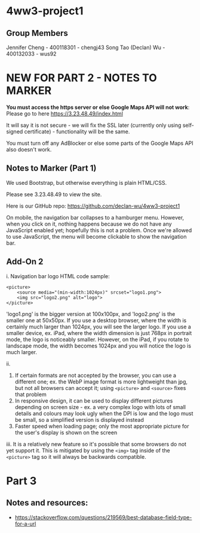 # 4ww3-project1
## Group Members
Jennifer Cheng - 400118301 - chengj43
Song Tao (Declan) Wu - 400132033 - wus92

# NEW FOR PART 2 - NOTES TO MARKER
**You must access the https server or else Google Maps API will not work**: Please go to here https://3.23.48.49/index.html

It will say it is not secure - we will fix the SSL later (currently only using self-signed certificate) - functionality will be the same.

You must turn off any AdBlocker or else some parts of the Google Maps API also doesn't work.


## Notes to Marker (Part 1)
We used Bootstrap, but otherwise everything is plain HTML/CSS.

Please see 3.23.48.49 to view the site.

Here is our GitHub repo: https://github.com/declan-wu/4ww3-project1

On mobile, the navigation bar collapses to a hamburger menu. However, when you click on it, nothing happens because we do not have any JavaScript enabled yet; hopefully this is not a problem. Once we're allowed to use JavaScript, the menu will become clickable to show the navigation bar.

## Add-On 2
i. Navigation bar logo HTML code sample:
```
<picture>
    <source media="(min-width:1024px)" srcset="logo1.png">
    <img src="logo2.png" alt="logo">
</picture>
```
'logo1.png' is the bigger version at 100x100px, and 'logo2.png' is the smaller one at 50x50px. If you use a desktop browser, where the width is certainly much larger than 1024px, you will see the larger logo. If you use a smaller device, ex. iPad, where the width dimension is just 768px in portrait mode, the logo is noticeably smaller. However, on the iPad, if you rotate to landscape mode, the width becomes 1024px and you will notice the logo is much larger.

ii.
1. If certain formats are not accepted by the browser, you can use a different one; ex. the WebP image format is more lightweight than jpg, but not all browsers can accept it; using `<picture>` and `<source>` fixes that problem
2. In responsive design, it can be used to display different pictures depending on screen size - ex. a very complex logo with lots of small details and colours may look ugly when the DPI is low and the logo must be small, so a simplified version is displayed instead
3. Faster speed when loading page; only the most appropriate picture for the user's display is shown on the screen


iii. It is a relatively new feature so it's possible that some browsers do not yet support it. This is mitigated by using the `<img>` tag inside of the `<picture>` tag so it will always be backwards compatible.

# Part 3
## Notes and resources:
- https://stackoverflow.com/questions/219569/best-database-field-type-for-a-url
